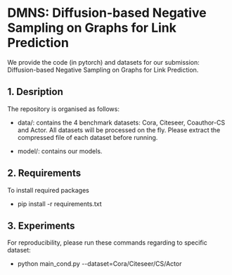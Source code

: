 # DMNS: Diffusion-based Negative Sampling on Graphs for Link Prediction
We provide the code (in pytorch) and datasets for our submission: Diffusion-based Negative Sampling on Graphs for Link Prediction.

## 1. Desription
The repository is organised as follows:

* data/: contains the 4 benchmark datasets: Cora, Citeseer, Coauthor-CS and Actor. All datasets will be processed on the fly. Please extract the compressed file of each dataset before running.

* model/: contains our models.


## 2. Requirements
To install required packages
- pip install -r requirements.txt


## 3. Experiments
For reproducibility, please run these commands regarding to specific dataset:

- python main_cond.py --dataset=Cora/Citeseer/CS/Actor